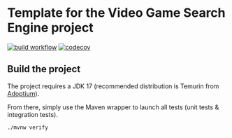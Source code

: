 # Template for the Video Game Search Engine project

[![build workflow](https://github.com/bricedumontepita/video_game_search_engine/actions/workflows/build.yml/badge.svg)](https://github.com/bricedumontepita/video_game_search_engine/actions)
[![codecov](https://codecov.io/gh/lernejo/video_game_search_engine_template/branch/main/graph/badge.svg)](https://codecov.io/gh/lernejo/video_game_search_engine_template)

## Build the project

The project requires a JDK 17 (recommended distribution is Temurin from [Adoptium](https://adoptium.net/)).

From there, simply use the Maven wrapper to launch all tests (unit tests & integration tests).

`./mvnw verify`

